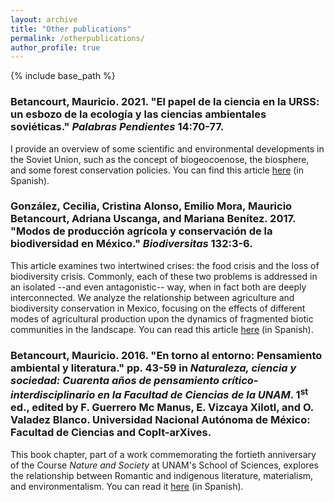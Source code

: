 ```yaml
---
layout: archive
title: "Other publications"
permalink: /otherpublications/
author_profile: true
---
```


{% include base_path %}

### Betancourt, Mauricio. 2021. "El papel de la ciencia en la URSS: un esbozo de la ecología y las ciencias ambientales soviéticas." _Palabras Pendientes_ 14:70-77.

I provide an overview of some scientific and environmental developments in the Soviet Union, such as the concept of biogeocoenose, the biosphere, and some forest conservation policies. You can find this article [here](https://tejiendorevolucion.org/pp14bet.html) (in Spanish).

### González, Cecilia, Cristina Alonso, Emilio Mora, <b>Mauricio Betancourt</b>, Adriana Uscanga, and Mariana Benítez. 2017. "Modos de producción agrícola y conservación de la biodiversidad en México." _Biodiversitas_ 132:3-6. 

This article examines two intertwined crises: the food crisis and the loss of biodiversity crisis. Commonly, each of these two problems is addressed in an isolated --and even antagonistic-- way, when in fact both are deeply interconnected. We analyze the relationship between agriculture and biodiversity conservation in Mexico, focusing on the effects of different modes of agricultural production upon the dynamics of fragmented biotic communities in the landscape. You can read this article [here](https://ia801605.us.archive.org/23/items/biodiversitasno13comic/biodiversitasno13comic.pdf) (in Spanish).

### Betancourt, Mauricio. 2016. "En torno al entorno: Pensamiento ambiental y literatura." pp. 43-59 in _Naturaleza, ciencia y sociedad: Cuarenta años de pensamiento crítico-interdisciplinario en la Facultad de Ciencias de la UNAM_. 1<sup>st</sup> ed., edited by F. Guerrero Mc Manus, E. Vizcaya Xilotl, and O. Valadez Blanco. Universidad Nacional Autónoma de México: Facultad de Ciencias and CopIt-arXives.

This book chapter, part of a work commemorating the fortieth anniversary of the Course _Nature and Society_ at UNAM's School of Sciences, explores the relationship between Romantic and indigenous literature, materialism, and environmentalism. You can read it [here](http://scifunam.fisica.unam.mx/mir/copit/SC0006ES/SC0006ES.pdf) (in Spanish).

